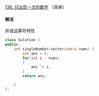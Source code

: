 [136. 只出现一次的数字](https://leetcode-cn.com/problems/single-number/) （简单）

#### 解法

异或运算符特性

```C++
class Solution {
public:
    int singleNumber(vector<int>& nums) {
        int ans = 0;
        for(int i : nums)
        {
            ans ^= i;
        }
        return ans;

    }
};
```
